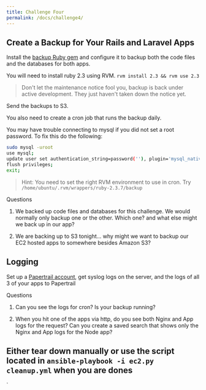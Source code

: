 ```yaml
---
title: Challenge Four
permalink: /docs/challenge4/
---
```


## Create a Backup for Your Rails and Laravel Apps

Install the [backup Ruby gem](http://backup.github.io/backup/v4/) and configure it to backup both the code files and the databases for both apps.

You will need to install ruby 2.3 using RVM. `rvm install 2.3 && rvm use 2.3`

> Don't let the maintenance notice fool you, backup is back under active development. They just haven't taken down the notice yet.

Send the backups to S3.

You also need to create a cron job that runs the backup daily.

You may have trouble connecting to mysql if you did not set a root password. To fix this do the following:

```bash
sudo mysql -uroot
use mysql;
update user set authentication_string=password(''), plugin='mysql_native_password' where user='root';
flush privileges;
exit;
```

> Hint: You need to set the right RVM environment to use in cron.  Try `/home/ubuntu/.rvm/wrappers/ruby-2.3.7/backup`

Questions

1) We backed up code files and databases for this challenge. We would normally only backup one or the other.  Which one? and what else might we back up in our app?

2) We are backing up to S3 tonight... why might we want to backup our EC2 hosted apps to somewhere besides Amazon S3?


## Logging

Set up a [Papertrail account](https://papertrailapp.com), get syslog logs on the server, and the logs of all 3 of your apps to Papertrail

Questions

1) Can you see the logs for cron? Is your backup running?

2) When you hit one of the apps via http, do you see both Nginx and App logs for the request? Can you create a saved search that shows only the Nginx and App logs for the Node app?

## Either tear down manually or use the script located in `ansible-playbook -i ec2.py cleanup.yml` when you are dones
`
